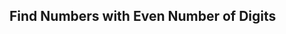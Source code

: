 ## Find Numbers with Even Number of Digits
<p align="center>
https://leetcode.com/explore/learn/card/fun-with-arrays/521/introduction/3237/
</p>
Given an array nums of integers, return how many of them contain an even number of digits.

<h4>Example </h4>
          
```
Input: nums = [12,345,2,6,7896]
Output: 2
Explanation: 
12 contains 2 digits (even number of digits). 
345 contains 3 digits (odd number of digits). 
2 contains 1 digit (odd number of digits). 
6 contains 1 digit (odd number of digits). 
7896 contains 4 digits (even number of digits). 
Therefore only 12 and 7896 contain an even number of digits.
```

```
Input: nums = [555,901,482,1771]
Output: 1 
Explanation: 
Only 1771 contains an even number of digits.
 ```


 **Constraints:**
- 1 <= nums.length <= 500
- 1 <= nums[i] <= 105
   Show Hint #1  
   Show Hint #2  
<h4>C++	Solution</h4>
          
```
class Solution {
public:
    int findNumbers(vector<int>& nums) {
        int count=0;
        for (auto i:nums)
        {
            int x=floor(log10(i))+1;
            if (x%2==0)
                count++;
        }
        return count;
    }
};
```
